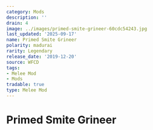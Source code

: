 ```yaml
---
category: Mods
description: ''
drain: 4
image: ../images/primed-smite-grineer-60cdc54243.jpg
last_updated: '2025-09-17'
name: Primed Smite Grineer
polarity: madurai
rarity: Legendary
release_date: '2019-12-20'
source: WFCD
tags:
- Melee Mod
- Mods
tradable: true
type: Melee Mod
---
```


# Primed Smite Grineer

